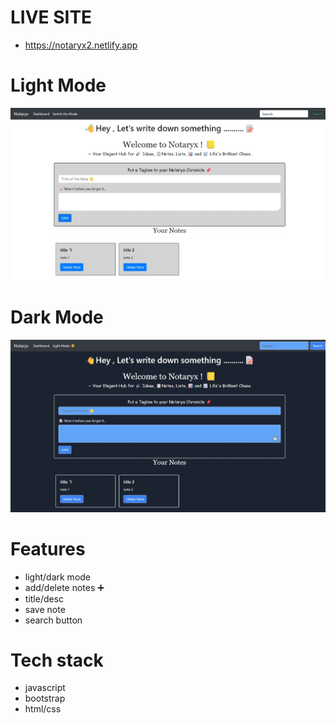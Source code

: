 # LIVE SITE
- https://notaryx2.netlify.app


# Light Mode
![alt text](./lightmode.jpeg)


# Dark Mode
![alt text](./darkmode.jpeg)


# Features
- light/dark mode 
- add/delete notes ➕
- title/desc
- save note
- search button 

# Tech stack
- javascript
- bootstrap
- html/css
